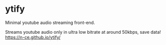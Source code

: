 # ytify
Minimal youtube audio streaming front-end.

Streams youtube audio only in ultra low bitrate at around 50kbps, save data!
https://n-ce.github.io/ytify/
